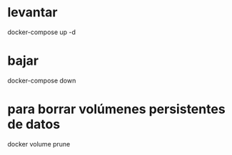 # levantar
docker-compose up -d

# bajar
docker-compose down

# para borrar volúmenes persistentes de datos
docker volume prune


